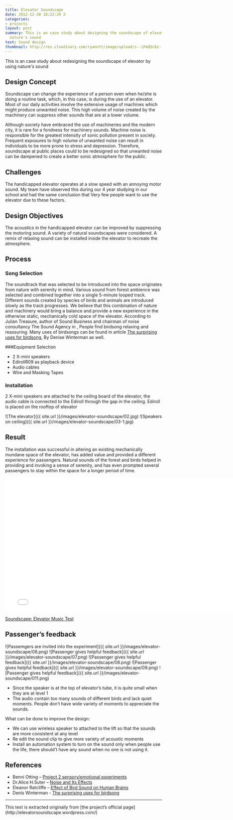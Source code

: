 ```yaml
---
title: Elevator Soundscape
date: 2012-12-30 18:22:29 Z
categories:
- projects
layout: post
summary: This is an case study about designing the soundscape of elevator by using
  nature's sound
text: Sound design
thumbnail: http://res.cloudinary.com/ryanntt/image/upload/s--iFmQSc6z--/c_fill,h_541,w_768/v1506671444/elevator-soundscape/thumbnail_e32eiy.jpg
---
```


This is an case study about redesigning the soundscape of elevator by using nature's sound

## Design Concept

Soundscape can change the experience of a person even when he/she is doing a routine task, which, in this case, is during the use of an elevator. Most of our daily activities involve the extensive usage of machines which might produce unwanted noise. This high volume of  noise created by the machinery can suppress other sounds that are at a lower volume.

Although society have embraced the use of machineries and the modern city, it is rare for a fondness for machinery sounds. Machine noise is responsible for the greatest intensity of sonic pollution present in society. Frequent exposures to high volume of unwanted noise can result in individuals to be more prone to stress and depression. Therefore, soundscape at public places could to be redesigned so that unwanted noise can be dampened to create a better sonic atmosphere for the public.


## Challenges
The handicapped elevator operates at a slow speed with an annoying motor sound. My team have observed this during our 4 year studying in our school and had the same conclusion that Very few people want to use the elevator due to these factors.

## Design Objectives
The acoustics in the handicapped elevator can be improved by suppressing the motoring sound.  A variety of natural soundscapes were considered. A remix of relaxing sound can be installed inside the elevator to recreate the atmosphere.

## Process

### Song Selection
The soundtrack that was selected to be introduced into the space originates from nature with serenity in mind. Various sound from forest ambience was selected and combined together into a single 5-minute looped track. Different sounds created by species of birds and animals are introduced slowly as the track progresses. We believe that this combination of nature and machinery would bring a balance and provide a new experience in the otherwise static, mechanically cold space of the elevator. According to Julian Treasure, author of Sound Business and chairman of noise consultancy The Sound Agency in , People find birdsong relaxing and reassuring. Many uses of birdsongs can be found in article [The surprising uses for birdsong](http://www.bbc.co.uk/news/magazine-22298779), By Denise Winterman as well.

###Equipment Selection

- 2 X-mini speakers
- EdirollR09 as playback device
- Audio cables
- Wire and Masking Tapes

### Installation

2 X-mini speakers are attached to the ceiling board of the elevator, the audio cable is connected to the Ediroll through the gap in the ceiling. Ediroll is placed on the rooftop of elevator

![The elevator]({{ site.url }}/images/elevator-soundscape/02.jpg)
![Speakers on ceiling]({{ site.url }}/images/elevator-soundscape/03-1.jpg)

## Result

The installation was successful in altering an existing mechanically mundane space of the elevator, has added value and provided a different experience for passengers.
Natural sounds of the forest and birds helped in providing and invoking a sense of serenity, and has even prompted several passengers to stay within the space for a longer period of time.

<div class="my-video [vimeo, widescreen]">
  <iframe src="//player.vimeo.com/video/52753195" width="768" height="431" frameborder="0" webkitallowfullscreen mozallowfullscreen allowfullscreen></iframe> <p><a href="http://vimeo.com/52753195">Soundscape: Elevator Music Test</a></p>
</div>

## Passenger’s feedback

![Passemgers are invited into the experiment]({{ site.url }}/images/elevator-soundscape/06.png)
![Passenger gives helpful feedback]({{ site.url }}/images/elevator-soundscape/07.png)
![Passenger gives helpful feedback]({{ site.url }}/images/elevator-soundscape/08.png)
![Passenger gives helpful feedback]({{ site.url }}/images/elevator-soundscape/09.png)
![Passenger gives helpful feedback]({{ site.url }}/images/elevator-soundscape/011.png)

- Since the speaker is at the top of elevator’s tube, it is quite small when they are at level 1
- The audio contain too many sounds of different birds and lack quiet moments. People don’t have wide variety of moments to appreciate the sounds. 

What can be done to improve the design:

- We can use wireless speaker to attached to the lift so that the sounds are more consistent at any level
- Re edit the sound clip to give more variety of acoustic moments
- Install an automation system to turn on the sound only when people use the life, there should’t have any sound when no one is not using it. 


## References

- Benni Otting – [Project 2 sensory/emotional experiments](http://benniottingccdn331.blogspot.sg/2012/09/ccdn-231-project-3-sensory-emotional.html)
- Dr.Alice H.Suter – [Noise and Its Effects](http://www.askmar.com/Noise/Noise%20Effects.pdf)
- Eleanor Ratcliffe – [Effect of Bird Sound on Human Brains](http://www.mnn.com/earth-matters/animals/blogs/can-bird-songs-boost-your-brain)
- Denis Winterman - [The surprising uses for birdsong](http://www.bbc.co.uk/news/magazine-22298779)

<hr/>
This text is extracted originally from [the project’s official page](http://elevatorsoundscape.wordpress.com/)